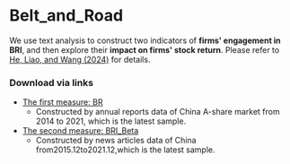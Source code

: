 # Belt_and_Road
We use text analysis to construct two indicators of **firms' engagement in BRI**, and then explore their **impact on firms' stock return**.
Please refer to [He, Liao, and Wang (2024)](https://www.overleaf.com/project/6618c376069c34906652cf9a) for details.
### Download via links
- [The first measure: BR](https://github.com/Jsilly2002/Belt_and_Road/blob/main/BRC12.csv)
  - Constructed by annual reports data of China A-share market from 2014 to 2021, which is the latest sample.
- [The second measure: BRI_Beta](https://github.com/Jsilly2002/Belt_and_Road/blob/main/bri_beta_set.csv)
  - Constructed by news articles data of China from2015.12to2021.12,which is the latest sample.
